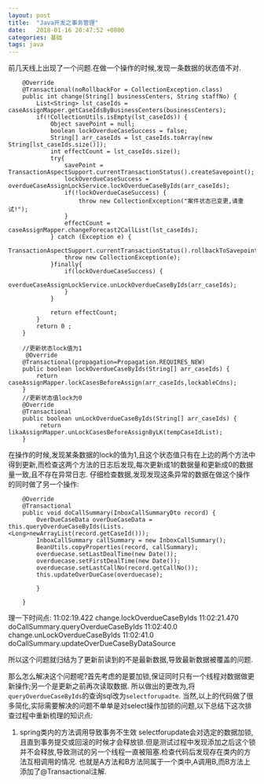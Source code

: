 ```yaml
---
layout: post
title:  "Java开发之事务管理"
date:   2018-01-16 20:47:52 +0800
categories: 基础
tags: java
---
```


前几天线上出现了一个问题.在做一个操作的时候,发现一条数据的状态值不对.
~~~
	@Override
	@Transactional(noRollbackFor = CollectionException.class)
	public int change(String[] businessCenters, String staffNo) {
		List<String> lst_caseIds = caseAssignMapper.getCaseIdsByBusinessCenters(businessCenters);
		if(!CollectionUtils.isEmpty(lst_caseIds)) {
			Object savePoint = null;
			boolean lockOverdueCaseSuccess = false;
			String[] arr_caseIds = lst_caseIds.toArray(new String[lst_caseIds.size()]);
			int effectCount = lst_caseIds.size();
			try{
				savePoint = TransactionAspectSupport.currentTransactionStatus().createSavepoint();
				lockOverdueCaseSuccess = overdueCaseAssignLockService.lockOverdueCaseByIds(arr_caseIds);
				if(!lockOverdueCaseSuccess) {
					throw new CollectionException("案件状态已变更,请重试!");
				}
				effectCount = caseAssignMapper.changeForecast2CallList(lst_caseIds);				
			} catch (Exception e) {
				TransactionAspectSupport.currentTransactionStatus().rollbackToSavepoint(savePoint);
				throw new CollectionException(e);
			}finally{
				if(lockOverdueCaseSuccess) {
					overdueCaseAssignLockService.unLockOverdueCaseByIds(arr_caseIds);
				}
			}

			return effectCount;
		}
		return 0 ;
	}
~~~

~~~
	//更新状态lock值为1
     @Override
	@Transactional(propagation=Propagation.REQUIRES_NEW)
	public boolean lockOverdueCaseByIds(String[] arr_caseIds) {
		return caseAssignMapper.lockCasesBeforeAssign(arr_caseIds,lockableCdns);		
	}
	//更新状态值lock为0
	@Override
	@Transactional
	public boolean unLockOverdueCaseByIds(String[] arr_caseIds) {		
		 return likaAssignMapper.unLockCasesBeforeAssignByLK(tempCaseIdList);			
	}
~~~

在操作的时候,发现某条数据的lock的值为1,且这个状态值只有在上边的两个方法中得到更新,而检查这两个方法的日志后发现,每次更新成1的数据量和更新成0的数据量一致,且不存在异常日志.
仔细检查数据,发现发现这条异常的数据在做这个操作的同时做了另一个操作:

~~~
    @Override
    @Transactional
    public void doCallSummary(InboxCallSummaryDto record) {
        OverDueCaseData overDueCaseData = this.queryOverdueCaseByIds(Lists.<Long>newArrayList(record.getCaseId()));
        InboxCallSummary callSummary = new InboxCallSummary();
        BeanUtils.copyProperties(record, callSummary);
        overduecase.setLastDealTime(new Date());
        overduecase.setFirstDealTime(new Date());
        overduecase.setLastCallNo(record.getCallNo());
        this.updateOverDueCase(overduecase);

        }
      
    }
~~~

理一下时间点:
11:02:19.422   change.lockOverdueCaseByIds
11:02:21.470   doCallSummary.queryOverdueCaseByIds
11:02:40.0     change.unLockOverdueCaseByIds
11:02:41.0	doCallSummary.updateOverDueCaseByDataSource

所以这个问题就归结为了更新前读到的不是最新数据,导致最新数据被覆盖的问题.

那么怎么解决这个问题呢?首先考虑的是要加锁,保证同时只有一个线程对数据做更新操作;另一个是更新之前再次读取数据.
所以做出的更改为,将`queryOverdueCaseByIds`的查询sql改为`selectforupadte`.
当然,以上的代码做了很多简化,实际需要解决的问题不单单是对select操作加锁的问题,以下总结下这次排查过程中重新梳理的知识点:

1. spring类内的方法调用导致事务不生效
selectforupdate会对选定的数据加锁,且直到事务提交或回滚的时候才会释放锁.但是测试过程中发现添加之后这个锁并不会释放,导致测试的另一个线程一直被阻塞.检查代码后发现存在类内的方法互相调用的情况.
也就是A方法和B方法同属于一个类中,A调用B,而B方法上添加了@Transactional注解.



